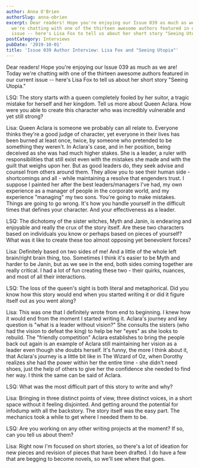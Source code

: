 ```yaml
---
author: Anna O'Brien
authorSlug: anna-obrien
excerpt: Dear readers! Hope you're enjoying our Issue 039 as much as we are! Today
  we're chatting with one of the thirteen awesome authors featured in our current
  issue -- here's Lisa Fox to tell us about her short story "Seeing Utopia."...
postCategory: Interviews
pubDate: '2019-10-01'
title: 'Issue 039 Author Interview: Lisa Fox and "Seeing Utopia"'
---
```

Dear readers! Hope you're enjoying our Issue 039 as much as we are! Today we're chatting with one of the thirteen awesome authors featured in our current issue -- here's Lisa Fox to tell us about her short story "Seeing Utopia."

LSQ: The story starts with a queen completely fooled by her suitor, a tragic mistake for herself and her kingdom. Tell us more about Queen Aclara. How were you able to create this character who was incredibly vulnerable and yet still strong?

Lisa: Queen Aclara is someone we probably can all relate to. Everyone thinks they're a good judge of character, yet everyone in their lives has been burned at least once, twice, by someone who pretended to be something they weren't. In Aclara's case, and in her position, being deceived as she was had much higher stakes. She is a leader, a ruler with responsibilities that still exist even with the mistakes she made and with the guilt that weighs upon her. But as good leaders do, they seek advise and counsel from others around them. They allow you to see their human side - shortcomings and all - while maintaining a resolve that engenders trust. I suppose I painted her after the best leaders/managers I've had, my own experience as a manager of people in the corporate world, and my experience "managing" my two sons. You're going to make mistakes. Things are going to go wrong. It's how you handle yourself in the difficult times that defines your character. And your effectiveness as a leader.

LSQ: The dichotomy of the sister witches, Myth and Janin, is endearing and enjoyable and really the crux of the story itself. Are these two characters based on individuals you know or perhaps based on pieces of yourself? What was it like to create these too almost opposing yet benevolent forces?

Lisa: Definitely based on two sides of me! And a little of the whole left brain/right brain thing, too. Sometimes I think it's easier to be Myth and harder to be Janin, but as we see in the end, both sides coming together are really critical. I had a lot of fun creating these two - their quirks, nuances, and most of all their interactions.

LSQ: The loss of the queen's sight is both literal and metaphorical. Did you know how this story would end when you started writing it or did it figure itself out as you went along?

Lisa: This was one that I definitely wrote from end to beginning. I knew how it would end from the moment I started writing it. Aclara's journey and key question is "what is a leader without vision?" She consults the sisters (who had the vision to defeat the king) to help be her "eyes" as she looks to rebuild. The "friendly competition" Aclara establishes to bring the people back out again is an example of Aclara still maintaining her vision as a leader even though she doubts herself. It's funny, the more I think about it, that Aclara's journey is a little bit like in The Wizard of Oz, when Dorothy realizes she had the power within her the entire time - she didn't need shoes, just the help of others to give her the confidence she needed to find her way. I think the same can be said of Aclara.

LSQ: What was the most difficult part of this story to write and why?

Lisa: Bringing in three distinct points of view, three distinct voices, in a short space without it feeling disjointed. And getting around the potential for infodump with all the backstory. The story itself was the easy part. The mechanics took a while to get where I needed them to be.

LSQ: Are you working on any other writing projects at the moment? If so, can you tell us about them?

Lisa: Right now I'm focused on short stories, so there's a lot of ideation for new pieces and revision of pieces that have been drafted. I do have a few that are begging to become novels, so we'll see where that goes.
